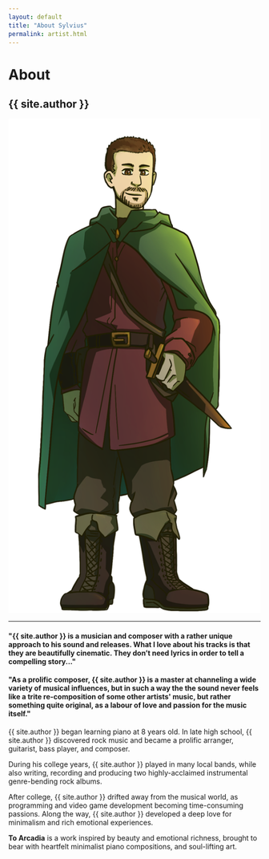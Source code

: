 ```yaml
---
layout: default
title: "About Sylvius"
permalink: artist.html
---
```


<div class="about mt2">
  <h1 class="title center mt4 mb0">About</h1>
  <h2 class="subtitle center mt0 mb4">{{ site.author }}</h2>
  <div class="column">
    <div class="row no-wrap">
    <div class="mobile-hidden character py3">
      <img src="/images/sylvius-1920.png" alt="Sylvius - Illustrated Portrait"/>
    </div>
    <div class="card white-bg p3 post">
        <hr>
        <h4 class="bold">"{{ site.author }} is a musician and composer with a rather unique approach to his sound and releases. What I love about his tracks is that they are beautifully cinematic. They don’t need lyrics in order to tell a compelling story..."</h4>
        <h4 class="bold">"As a prolific composer, {{ site.author }} is a master at channeling a wide variety of musical influences, but in such a way the the sound never feels like a trite re-composition of some other artists' music, but rather something quite original, as a labour of love and passion for the music itself."</h4>
        <p>{{ site.author }} began learning piano at 8 years old. In late high school, {{ site.author }} discovered rock music and became a prolific arranger, guitarist, bass player, and composer.</p>
        <p>During his college years, {{ site.author }} played in many local bands, while also writing, recording and producing two highly-acclaimed instrumental genre-bending rock albums.</p>
        <p>After college, {{ site.author }} drifted away from the musical world, as programming and video game development becoming time-consuming passions. Along the way, {{ site.author }} developed a deep love for minimalism and rich emotional experiences.</p>
        <p><b>To Arcadia</b> is a work inspired by beauty and emotional richness, brought to bear with heartfelt minimalist piano compositions, and soul-lifting art.</p>
      </div>
    </div>
  </div>

</div>

